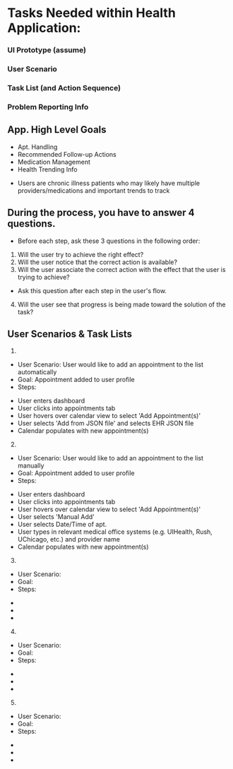 # Tasks Needed within Health Application:

### UI Prototype (assume)

### User Scenario

### Task List (and Action Sequence)

### Problem Reporting Info

## App. High Level Goals

- Apt. Handling
- Recommended Follow-up Actions
- Medication Management
- Health Trending Info

* Users are chronic illness patients who may likely have multiple providers/medications and important trends to track

## During the process, you have to answer 4 questions.
* Before each step, ask these 3 questions in the following order:
1. Will the user try to achieve the right effect? 
2. Will the user notice that the correct action is available?
3. Will the user associate the correct action with the effect that the user is trying to achieve?
* Ask this question after each step in the user's flow.
4. Will the user see that progress is being made toward the solution of the task? 

## User Scenarios & Task Lists

1. 
- User Scenario: User would like to add an appointment to the list automatically
- Goal: Appointment added to user profile
- Steps:
* User enters dashboard
* User clicks into appointments tab
* User hovers over calendar view to select 'Add Appointment(s)'
* User selects 'Add from JSON file' and selects EHR JSON file
* Calendar populates with new appointment(s)

2. 
- User Scenario: User would like to add an appointment to the list manually
- Goal: Appointment added to user profile
- Steps:
* User enters dashboard
* User clicks into appointments tab
* User hovers over calendar view to select 'Add Appointment(s)'
* User selects 'Manual Add'
* User selects Date/Time of apt.
* User types in relevant medical office systems (e.g. UIHealth, Rush, UChicago, etc.) and provider name
* Calendar populates with new appointment(s)

3. 
- User Scenario: 
- Goal: 
- Steps:
* 
* 
* 

4. 
- User Scenario: 
- Goal: 
- Steps:
* 
* 
* 

5. 
- User Scenario: 
- Goal: 
- Steps:
* 
* 
* 
